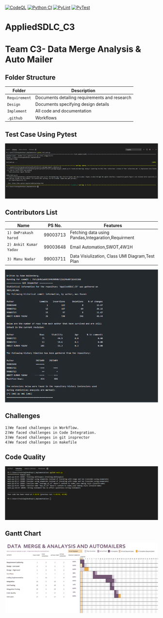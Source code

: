 [![CodeQL](https://github.com/99003713/AppliedSDLC_C3/actions/workflows/codeql-analysis.yml/badge.svg)](https://github.com/99003713/AppliedSDLC_C3/actions/workflows/codeql-analysis.yml)
[![Python CI](https://github.com/99003713/AppliedSDLC_C3/actions/workflows/python_main.yml/badge.svg)](https://github.com/99003713/AppliedSDLC_C3/actions/workflows/python_main.yml)
[![PyLint](https://github.com/99003713/AppliedSDLC_C3/actions/workflows/pylint.yml/badge.svg)](https://github.com/99003713/AppliedSDLC_C3/actions/workflows/pylint.yml)
[![PyTest](https://github.com/99003654/App_for_student/actions/workflows/pytest.yml/badge.svg)](https://github.com/99003654/App_for_student/actions/workflows/pytest.yml)
# AppliedSDLC_C3
# Team C3- Data Merge Analysis & Auto Mailer 


## Folder Structure
Folder             | Description
-------------------| -----------------------------------------
`Requirement`      | Documents detailing requirements and research
`Design`           | Documents specifying design details
`Implement`        | All code and documentation
`.github`          | Workflows 

## Test Case Using Pytest

![](https://github.com/99003713/AppliedSDLC_C3/blob/main/4_TestPlan/test_main.PNG)


## Contributors List

Name                             |   PS No.  |    Features    |       
---------------------------------|-----------|----------------|
`1) OmPrakash harod`             | 99003713  | Fetching data using Pandas,Integaration,Requirment|    
`2) Ankit Kumar Yadav`           | 99003648  | Email Automation,SWOT,4W1H|  
`3) Manu Nadar     `             | 99003711  | Data Visiulization, Class UMl Diagram,Test Plan| 

![](https://github.com/99003713/AppliedSDLC_C3/blob/main/Git_inspector.PNG)

## Challenges

    1)We faced challenges in Workflow.
    2)We faced challenges in Code Integration.
    3)We faced challenges in git insprector
    4)We faced challenges in makefile

## Code Quality 

![](https://github.com/99003713/AppliedSDLC_C3/blob/main/1_Requirements/CodeQuality.PNG)

<h2> Gantt Chart </h2>

![](https://github.com/99003713/AppliedSDLC_C3/blob/main/1_Requirements/Gantt_Chart.PNG)




